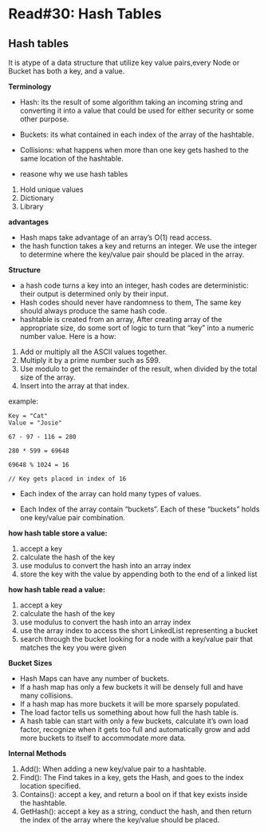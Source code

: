 # Read#30: Hash Tables

## Hash tables
It is atype of a data structure that utilize key value pairs,every Node or Bucket has both a key, and a value.

**Terminology**

- Hash: its the result of some algorithm taking an incoming string and converting it into a value that could be used for either security or some other purpose.

- Buckets: its what contained in each index of the array of the hashtable.

- Collisions: what happens when more than one key gets hashed to the same location of the hashtable.


* reasone why we use hash tables

1. Hold unique values
2. Dictionary
3. Library

 **advantages**
- Hash maps take advantage of an array’s O(1) read access.
- the hash function takes a key and returns an integer. We use the integer to determine where the key/value pair should be placed in the array.

**Structure**

- a hash code turns a key into an integer, hash codes are deterministic: their output is determined only by their input. 
- Hash codes should never have randomness to them, The same key should always produce the same hash code.
- hashtable is created from an array, After creating array of the appropriate size, do some sort of logic to turn that “key” into a numeric number value. Here is a how:

1. Add or multiply all the ASCII values together.
2. Multiply it by a prime number such as 599.
3. Use modulo to get the remainder of the result, when divided by the total size of the array.
4. Insert into the array at that index.

example:

```
Key = "Cat"
Value = "Josie"

67 - 97 - 116 = 280

280 * 599 = 69648

69648 % 1024 = 16

// Key gets placed in index of 16
```

- Each index of the array can hold many types of values.

- Each Index of the array contain “buckets”. Each of these “buckets” holds one key/value pair combination.


**how hash table store a value:**

1. accept a key
2. calculate the hash of the key
3. use modulus to convert the hash into an array index
4. store the key with the value by appending both to the end of a linked list

**how hash table read a value:**

1. accept a key
2. calculate the hash of the key
3. use modulus to convert the hash into an array index
4. use the array index to access the short LinkedList representing a bucket
5. search through the bucket looking for a node with a key/value pair that matches the key you were given


**Bucket Sizes**

- Hash Maps can have any number of buckets.
- If a hash map has only a few buckets it will be densely full and have many collisions.
- If a hash map has more buckets it will be more sparsely populated.
- The load factor tells us something about how full the hash table is.
- A hash table can start with only a few buckets, calculate it’s own load factor, recognize when it gets too full and automatically grow and add more buckets to itself to accommodate more data.


 **Internal Methods**

1. Add(): When adding a new key/value pair to a hashtable.
2. Find(): The Find takes in a key, gets the Hash, and goes to the index location specified.
3. Contains(): accept a key, and return a bool on if that key exists inside the hashtable.
4. GetHash(): accept a key as a string, conduct the hash, and then return the index of the array where the key/value should be placed.


